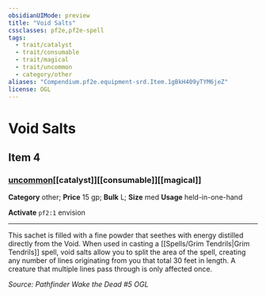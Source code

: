```yaml
---
obsidianUIMode: preview
title: "Void Salts"
cssclasses: pf2e,pf2e-spell
tags:
  - trait/catalyst
  - trait/consumable
  - trait/magical
  - trait/uncommon
  - category/other
aliases: "Compendium.pf2e.equipment-srd.Item.1gBkH409yTYM6jeZ"
license: OGL
---
```

# Void Salts
## Item 4
### [uncommon](uncommon "Uncommon Rarity Trait")[[catalyst]][[consumable]][[magical]]

**Category** other; 
**Price** 15 gp; 
**Bulk** L; **Size** med
**Usage** held-in-one-hand

**Activate** `pf2:1` envision

* * *

This sachet is filled with a fine powder that seethes with energy distilled directly from the Void. When used in casting a [[Spells/Grim Tendrils|Grim Tendrils]] spell, void salts allow you to split the area of the spell, creating any number of lines originating from you that total 30 feet in length. A creature that multiple lines pass through is only affected once.

*Source: Pathfinder Wake the Dead #5*
*OGL*